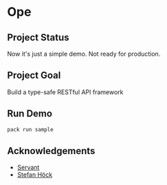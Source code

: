 # Ope

## Project Status

Now it's just a simple demo.
Not ready for production.

## Project Goal
Build a type-safe RESTful API framework

## Run Demo
```bash
pack run sample
```

## Acknowledgements

- [Servant](https://www.servant.dev/)
- [Stefan Höck](https://github.com/stefan-hoeck)